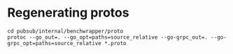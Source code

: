 # Regenerating protos

```
cd pubsub/internal/benchwrapper/proto
protoc --go_out=. --go_opt=paths=source_relative --go-grpc_out=. --go-grpc_opt=paths=source_relative *.proto
```
